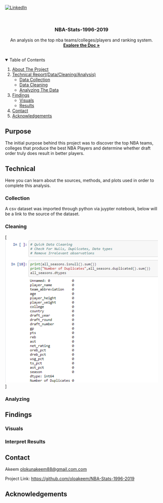 [![LinkedIn][linkedin-shield]][linkedin-url]

<!-- PROJECT LOGO -->
<br />
<p align="center">
  <h3 align="center">NBA-Stats-1996-2019</h3>
  <p align="center">
    An analysis on the top nba teams/colleges/players and ranking system.
    <br />
    <a href="https://github.com/oloakeem/NBA-Stats-1996-2019"><strong>Explore the Doc »</strong></a>
    <br />
    <br />
  </p>
</p>



<!-- TABLE OF CONTENTS -->
<details open="open">
  <summary>Table of Contents</summary>
  <ol>
    <li>
      <a href="#purpose">About The Project</a>
    </li>
    <li>
      <a href="#technical">Technical Report(Data/Cleaning/Analysis)</a>
      <ul>
        <li><a href="#collection">Data Collection</a></li>
        <li><a href="#cleaning">Data Cleaning</a></li>
        <li><a href="#analyzing">Analyzing The Data</a></li>
      </ul>
    </li>
      <li>
      <a href="#findings">Findings</a>
      <ul>
        <li><a href="#visuals">Visuals</a></li>
        <li><a href="#interpret-results">Results</a></li>
      </ul>
    </li>
    <li><a href="#contact">Contact</a></li>
    <li><a href="#acknowledgements">Acknowledgements</a></li>
  </ol>
</details>



<!-- Purpose -->
## Purpose
The initial purpose behind this project was to discover the top NBA teams, colleges that produce the best NBA Players and determine whether draft order truly does result in better players.
<!-- Technical -->

## Technical
Here you can learn about the sources, methods, and plots used in order to complete this analysis.
### Collection
A csv dataset was imported through python via juypter notebook, below will be a link to the source of the dataset.
### Cleaning
[![Cleaning SS ONE][cleaning1-screenshot]]
### Analyzing

<!-- Findings -->
## Findings
### Visuals
### Interpret Results
<!-- CONTACT -->
## Contact

Akeem  olokunakeem88@gmail.com.com

Project Link: https://github.com/oloakeem/NBA-Stats-1996-2019

<!-- ACKNOWLEDGEMENTS -->
## Acknowledgements

<!-- MARKDOWN LINKS & IMAGES -->
<!-- https://www.markdownguide.org/basic-syntax/#reference-style-links -->
[linkedin-shield]: https://img.shields.io/badge/-LinkedIn-black.svg?style=for-the-badge&logo=linkedin&colorB=555
[linkedin-url]: https://www.linkedin.com/in/akeem-olokun-171b961b2/
[cleaning1-screenshot]: images/cleaning_1.png
